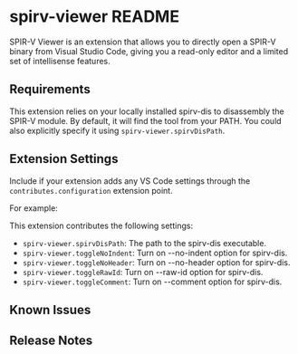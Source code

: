 # spirv-viewer README

SPIR-V Viewer is an extension that allows you to directly open a SPIR-V binary from Visual Studio Code, giving you a read-only editor and a limited set of intellisense features.

<!-- ## Features

Describe specific features of your extension including screenshots of your extension in action. Image paths are relative to this README file.

For example if there is an image subfolder under your extension project workspace:

\!\[feature X\]\(images/feature-x.png\)

> Tip: Many popular extensions utilize animations. This is an excellent way to show off your extension! We recommend short, focused animations that are easy to follow. -->

## Requirements

This extension relies on your locally installed spirv-dis to disassembly the SPIR-V module. By default, it will find the tool from your PATH. You could also explicitly specify it using `spirv-viewer.spirvDisPath`.

## Extension Settings

Include if your extension adds any VS Code settings through the `contributes.configuration` extension point.

For example:

This extension contributes the following settings:

* `spirv-viewer.spirvDisPath`: The path to the spirv-dis executable.
* `spirv-viewer.toggleNoIndent`: Turn on --no-indent option for spirv-dis.
* `spirv-viewer.toggleNoHeader`: Turn on --no-header option for spirv-dis.
* `spirv-viewer.toggleRawId`: Turn on --raw-id option for spirv-dis.
* `spirv-viewer.toggleComment`: Turn on --comment option for spirv-dis.

## Known Issues

<!-- Calling out known issues can help limit users opening duplicate issues against your extension. -->

## Release Notes

<!-- Users appreciate release notes as you update your extension. -->

<!-- ### 1.0.0

Initial release of ... -->